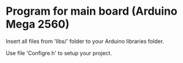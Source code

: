 # Program for main board (Arduino Mega 2560)

Insert all files from 'libs/' folder to your Arduino libraries folder.

Use file 'Configre.h' to setup your project.